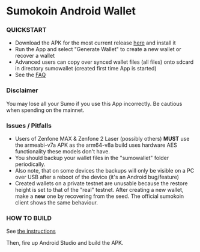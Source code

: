 # Sumokoin Android Wallet

### QUICKSTART
- Download the APK for the most current release [here](https://link.to.be.inserted) and install it
- Run the App and select "Generate Wallet" to create a new wallet or recover a wallet
- Advanced users can copy over synced wallet files (all files) onto sdcard in directory sumowallet (created first time App is started)
- See the [FAQ](doc/FAQ.md)

### Disclaimer
You may lose all your Sumo if you use this App incorrectly. Be cautious when spending on the mainnet.

### Issues / Pitfalls
- Users of Zenfone MAX & Zenfone 2 Laser (possibly others) **MUST** use the armeabi-v7a APK as the arm64-v8a build uses hardware AES
functionality these models don't have.
- You should backup your wallet files in the "sumowallet" folder periodically.
- Also note, that on some devices the backups will only be visible on a PC over USB after a reboot of the device (it's an Android bug/feature)
- Created wallets on a private testnet are unusable because the restore height is set to that
of the "real" testnet.  After creating a new wallet, make a **new** one by recovering from the seed.
The official sumokoin client shows the same behaviour.

### HOW TO BUILD

See [the instructions](doc/BUILDING-external-libs.md)

Then, fire up Android Studio and build the APK.
